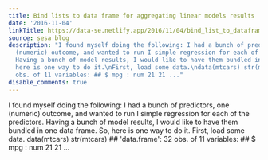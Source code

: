 ```yaml
---
title: Bind lists to data frame for aggregating linear models results
date: '2016-11-04'
linkTitle: https://data-se.netlify.app/2016/11/04/bind_list_to_dataframe_lm/
source: sesa blog
description: "I found myself doing the following: I had a bunch of predictors, one
  (numeric) outcome, and wanted to run I simple regression for each of the predictors.
  Having a bunch of model results, I would like to have them bundled in one data frame.\nSo,
  here is one way to do it.\nFirst, load some data.\ndata(mtcars) str(mtcars) ## 'data.frame':\t32
  obs. of 11 variables: ## $ mpg : num 21 21 ..."
disable_comments: true
---
```

I found myself doing the following: I had a bunch of predictors, one (numeric) outcome, and wanted to run I simple regression for each of the predictors. Having a bunch of model results, I would like to have them bundled in one data frame.
So, here is one way to do it.
First, load some data.
data(mtcars) str(mtcars) ## 'data.frame':	32 obs. of 11 variables: ## $ mpg : num 21 21 ...